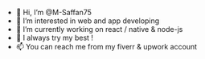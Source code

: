 - 👋 Hi, I’m @M-Saffan75
- 👀 I’m interested in web and app developing
- 🌱 I’m currently working on react / native & node-js
- 💞️ I always try my best !
- 📫 You can reach me from my fiverr & upwork account 

<!---
M-Saffan75/M-Saffan75 is a ✨ special ✨ repository because its `README.md` (this file) appears on your GitHub profile.
You can click the Preview link to take a look at your changes.
--->
